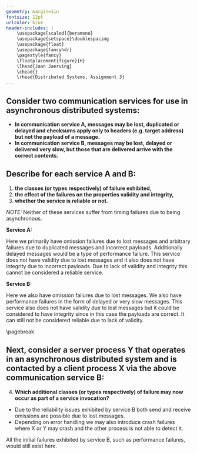 ```yaml
---
geometry: margin=1in
fontsize: 12pt
urlcolor: blue
header-includes: |
    \usepackage[scaled]{beramono}
    \usepackage{setspace}\doublespacing
    \usepackage{float}
    \usepackage{fancyhdr}
    \pagestyle{fancy}
    \floatplacement{figure}{H}
    \lhead{Jaan Jaerving}
    \chead{}
    \rhead{Distributed Systems, Assignment 3}
...
```


## Consider two communication services for use in asynchronous distributed systems: 
 
* **In communication service A, messages may be lost, duplicated or delayed and checksums apply only to headers (e.g. target address) but not the payload of a message.**
* **In communication service B, messages may be lost, delayed or delivered very slow, but those that are delivered arrive with the correct contents.**
 
## Describe for each service A and B: 
 
1. **the classes (or types respectively) of failure exhibited,**
2. **the effect of the failures on the properties validity and integrity,**
3. **whether the service is reliable or not.**

*NOTE:* Neither of these services suffer from timing failures due to being asynchronous.

**Service A:**

Here we primarily have omission failures due to lost messages and arbitrary failures due to duplicated messages and incorrect payloads. Additionally delayed messages would be a type of performance failure. This service does not have validity due to lost messages and it also does not have integrity due to incorrect payloads. Due to lack of validity and integrity this cannot be considered a reliable service.

**Service B:**

Here we also have omission failures due to lost messages. We also have performance failures in the form of delayed or very slow messages. This service also does not have validity due to lost messages but it could be considered to have integrity since in this case the payloads are correct. It can still not be considered reliable due to lack of validity.

\pagebreak
 
## Next, consider a server process Y that operates in an asynchronous distributed system and is contacted by a client process X via the above communication service B: 
 
4. **Which additional classes (or types respectively) of failure may now occur as part of a service invocation?**

* Due to the reliability issues exhibited by service B both send and receive omissions are possible due to lost messages.
* Depending on error handling we may also introduce crash failures where X or Y may crash and the other process is not able to detect it.

All the initial failures exhibited by service B, such as performance failures, would still exist here.
